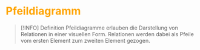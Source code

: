 # <font color = "orange">Pfeildiagramm</font>
>[!INFO] Definition
>Pfeildiagramme erlauben die Darstellung von Relationen in einer visuellen Form. Relationen werden dabei als Pfeile vom ersten Element zum zweiten Element gezogen.